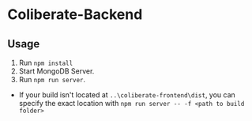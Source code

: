 # Coliberate-Backend

## Usage
1. Run `npm install`
2. Start MongoDB Server.
2. Run `npm run server`.
  * If your build isn't located at `..\coliberate-frontend\dist`, you can specify the exact location with `npm run server -- -f <path to build folder>`
